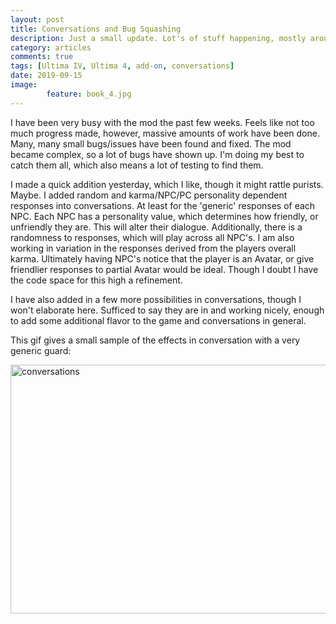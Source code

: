 ```yaml
---
layout: post
title: Conversations and Bug Squashing
description: Just a small update. Lot's of stuff happening, mostly around polishing and squashing bugs. Also tweaked conversations.
category: articles
comments: true
tags: [Ultima IV, Ultima 4, add-on, conversations]
date: 2019-09-15
image: 
        feature: book_4.jpg
---
```


I have been very busy with the mod the past few weeks. Feels like not too much progress made, however, massive amounts of work have been done. Many, many small bugs/issues have been found and fixed. The mod became complex, so a lot of bugs have shown up. I'm doing my best to catch them all, which also means a lot of testing to find them.

<!--more-->

I made a quick addition yesterday, which I like, though it might rattle purists. Maybe. I added random and karma/NPC/PC personality dependent responses into conversations. At least for the 'generic' responses of each NPC. Each NPC has a personality value, which determines how friendly, or unfriendly they are. This will alter their dialogue. Additionally, there is a randomness to responses, which will play across all NPC's. I am also working in variation in the responses derived from the players overall karma. Ultimately having NPC's notice that the player is an Avatar, or give friendlier responses to partial Avatar would be ideal. Though I doubt I have the code space for this high a refinement.

I have also added in a few more possibilities in conversations, though I won't elaborate here. Sufficed to say they are in and working nicely, enough to add some additional flavor to the game and conversations in general.

This gif gives a small sample of the effects in conversation with a very generic guard:

<img class="ScrollRev" data-tilt src="https://media.moddb.com/images/members/1/76/75301/profile/conversations.gif" alt="conversations" title="Conversation with a guard" width="638" height="398" />
